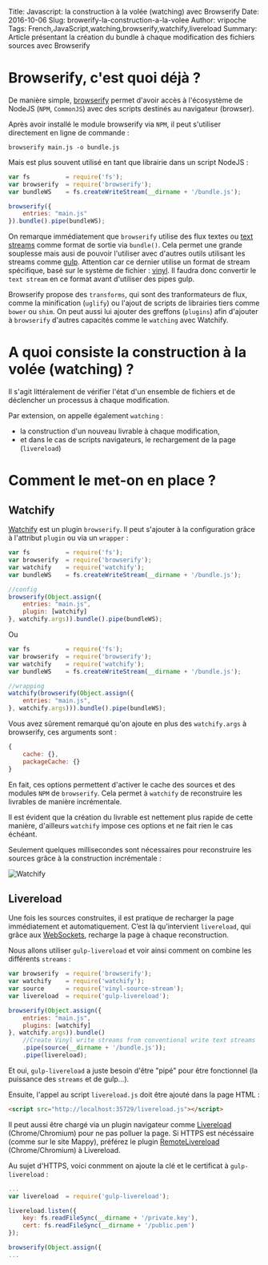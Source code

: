 Title: Javascript: la construction à la volée (watching) avec Browserify
Date: 2016-10-06
Slug: browerify-la-construction-a-la-volee
Author: vripoche
Tags: French,JavaScript,watching,browserify,watchify,livereload
Summary: Article présentant la création du bundle à chaque modification des fichiers sources avec Browserify

# Browserify, c'est quoi déjà ?

De manière simple, [browserify](http://browserify.org/) permet d'avoir accès à l'écosystème de NodeJS (`NPM`, `CommonJS`) avec des scripts destinés au navigateur (browser).

Après avoir installé le module browserify via `NPM`, il peut s'utiliser directement en ligne de commande :

```
browserify main.js -o bundle.js
```

Mais est plus souvent utilisé en tant que librairie dans un script NodeJS :

```javascript
var fs          = require('fs');
var browserify  = require('browserify');
var bundleWS    = fs.createWriteStream(__dirname + '/bundle.js');

browserify({
    entries: "main.js"
}).bundle().pipe(bundleWS);
```

On remarque immédiatement que `browserify` utilise des flux textes ou [text streams](http://www.sandersdenardi.com/readable-writable-transform-streams-node/) comme format de sortie via `bundle()`.
Cela permet une grande souplesse mais ausi de  pouvoir l'utiliser avec d'autres outils utilisant les streams comme [gulp](http://gulpjs.com/).
Attention car ce dernier utilise un format de stream spécifique, basé sur le système de fichier : [vinyl](https://github.com/gulpjs/vinyl). Il faudra donc convertir le `text stream` en ce format avant d'utiliser des pipes gulp.

Browserify propose des `transforms`, qui sont des tranformateurs de flux, comme la minification (`uglify`) ou l'ajout de scripts de librairies tiers comme `bower` ou `shim`.
On peut aussi lui ajouter des greffons (`plugins`) afin d'ajouter à `browserify` d'autres capacités comme le `watching` avec Watchify.

# A quoi consiste la construction à la volée (watching) ?

Il s'agit littéralement de vérifier l'état d'un ensemble de fichiers et de déclencher un processus à chaque modification.

Par extension, on appelle également `watching` :

+ la construction d'un nouveau livrable à chaque modification,
+ et dans le cas de scripts navigateurs, le rechargement de la page (`livereload`)

# Comment le met-on en place ?

## Watchify

[Watchify](https://github.com/substack/watchify) est un plugin `browserify`. Il peut s'ajouter à la configuration grâce à l'attribut `plugin` ou via un `wrapper` :

```javascript
var fs          = require('fs');
var browserify  = require('browserify');
var watchify    = require('watchify');
var bundleWS    = fs.createWriteStream(__dirname + '/bundle.js');

//config
browserify(Object.assign({
    entries: "main.js",
    plugin: [watchify]
}, watchify.args)).bundle().pipe(bundleWS);
```
Ou

```javascript
var fs          = require('fs');
var browserify  = require('browserify');
var watchify    = require('watchify');
var bundleWS    = fs.createWriteStream(__dirname + '/bundle.js');

//wrapping
watchify(browserify(Object.assign({
    entries: "main.js",
}, watchify.args))).bundle().pipe(bundleWS);
```

Vous avez sûrement remarqué qu'on ajoute en plus des `watchify.args` à browserify, ces arguments sont :
```javascript
{
    cache: {},
    packageCache: {}
}
```
En fait, ces options permettent d'activer le cache des sources et des modules `NPM` de `browserify`. Cela permet à `watchify` de reconstruire les livrables de manière incrémentale.

Il est évident que la création du livrable est nettement plus rapide de cette manière, d'ailleurs `watchify` impose ces options et ne fait rien le cas échéant.

Seulement quelques millisecondes sont nécessaires pour reconstruire les sources grâce à la construction incrémentale :

![Watchify](images/watchify.gif)

## Livereload

Une fois les sources construites, il est pratique de recharger la page immédiatement et automatiquement. C’est là qu’intervient `livereload`, qui grâce aux [WebSockets](https://developer.mozilla.org/fr/docs/WebSockets), recharge la page à chaque reconstruction.

Nous allons utiliser `gulp-livereload` et voir ainsi comment on combine les différents `streams` :

```javascript
var browserify  = require('browserify');
var watchify    = require('watchify');
var source      = require('vinyl-source-stream');
var livereload  = require('gulp-livereload');

browserify(Object.assign({
    entries: "main.js",
    plugins: [watchify]
}, watchify.args)).bundle()
    //Create Vinyl write streams from conventional write text streams
    .pipe(source(__dirname + '/bundle.js'));
    .pipe(livereload);
```

Et oui, `gulp-livereload` a juste besoin d'être "pipé" pour être fonctionnel (la puissance des `streams` et de gulp...).

Ensuite, l'appel au script `livereload.js` doit être ajouté dans la page HTML :

```html
<script src="http://localhost:35729/livereload.js"></script>
```

Il peut aussi être chargé via un plugin navigateur comme [Livereload](https://chrome.google.com/webstore/detail/livereload/jnihajbhpnppcggbcgedagnkighmdlei) (Chrome/Chromium) pour ne pas polluer la page.
Si HTTPS est nécéssaire (comme sur le site Mappy), préférez le plugin [RemoteLivereload](https://chrome.google.com/webstore/detail/remotelivereload/jlppknnillhjgiengoigajegdpieppei) (Chrome/Chromium) à Livereload.

Au sujet d'HTTPS, voici conmment on ajoute la clé et le certificat à `gulp-livereload` :
```javascript
...
var livereload  = require('gulp-livereload');

livereload.listen({
    key: fs.readFileSync(__dirname + '/private.key'),
    cert: fs.readFileSync(__dirname + '/public.pem')
});

browserify(Object.assign({
...
```
